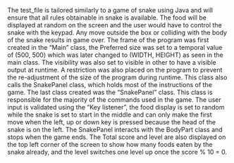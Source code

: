 The test_file is tailored similarly to a game of snake using Java and will ensure that all rules obtainable in snake is available. The food will be displayed at random on the screen and the user would have to control the snake with the keypad. Any move outside the box or colliding with the body of the snake results in game over.
 The frame of the program was first created in the “Main” class, the Preferred size was set to a temporal value of (500, 500) which was later changed to (WIDTH, HEIGHT) as seen in the main class. The visibility was also set to visible in other to have a visible output at runtime. A restriction was also placed on the program to prevent the re-adjustment of the size of the program during runtime. This class also calls the SnakePanel class, which holds most of the instructions of the game.
 The last class created was the “SnakePanel” class. This class is responsible for the majority of the commands used in the game. The user input is validated using the “Key listener”, the food display is set to random while the snake is set to start in the middle and can only make the first move when the left, up or down key is pressed because the head of the snake is on the left. The SnakePanel interacts with the BodyPart class and stops when the game ends. The Total score and level are also displayed on the top left corner of the screen to show how many foods eaten by the snake already, and the level switches one level up once the score % 10 = 0.
